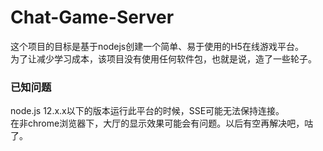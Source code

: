 # Chat-Game-Server
这个项目的目标是基于nodejs创建一个简单、易于使用的H5在线游戏平台。  
为了让减少学习成本，该项目没有使用任何软件包，也就是说，造了一些轮子。  

### 已知问题
node.js 12.x.x以下的版本运行此平台的时候，SSE可能无法保持连接。  
在非chrome浏览器下，大厅的显示效果可能会有问题。以后有空再解决吧，咕了。